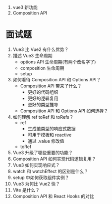 1. vue3 新功能
2. Composition API

# 面试题

1. Vue3 比 Vue2 有什么优势？
2. 描述 Vue3 生命周期
   - options API 生命周期(有两个改名字了)
   - composition 生命周期
   - setup
3. 如何看待 Composition API 和 Options API？
   - Composition API 带来了什么？
     - 更好的代码组织
     - 更好的逻辑复用
     - 更好的类型推导
   - Composition API 和 Options API 如何选择？
4. 如何理解 ref toRef 和 toRefs？
   - ref
     - 生成值类型的响应式数据
     - 可用于模板和 reactive
     - 通过 .value 修改值
   - toRef
5. Vue3 升级了哪些重要的功能？
6. Composition API 如何实现代码逻辑复用？
7. Vue3 如何实现响应式？
8. watch 和 watchEffect 的区别是什么？
9. setup 中如何获取组件实例？
10. Vue3 为何比 Vue2 快？
11. Vite 是什么？
12. Composition API 和 React Hooks 的对比
